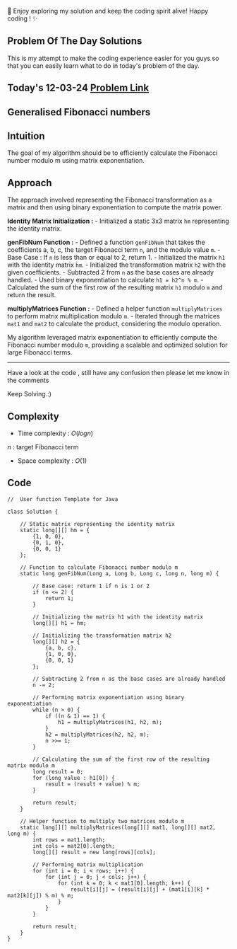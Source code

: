 🚀 Enjoy exploring my solution and keep the coding spirit alive! Happy coding ! ✨


## Problem Of The Day Solutions

This is my attempt to make the coding experience easier for you guys so that you can easily learn what to do in today's problem of the day.

## Today's 12-03-24 [Problem Link](https://www.geeksforgeeks.org/problems/generalised-fibonacci-numbers1820/1)
## Generalised Fibonacci numbers

## Intuition
The goal of my algorithm should be to efficiently calculate the Fibonacci number modulo m using matrix exponentiation. 

## Approach

The approach involved representing the Fibonacci transformation as a matrix and then using binary exponentiation to compute the matrix power.

**Identity Matrix Initialization :**
    - Initialized a static 3x3 matrix `hm` representing the identity matrix.

**genFibNum Function :**
    - Defined a function `genFibNum` that takes the coefficients a, b, c, the target Fibonacci term `n`, and the modulo value `m`.
    - Base Case : If `n` is less than or equal to 2, return 1.
    - Initialized the matrix `h1` with the identity matrix `hm`.
    - Initialized the transformation matrix `h2` with the given coefficients.
    - Subtracted 2 from `n` as the base cases are already handled.
    - Used binary exponentiation to calculate `h1 = h2^n % m`.
    - Calculated the sum of the first row of the resulting matrix `h1` modulo `m` and return the result.

**multiplyMatrices Function :**
    - Defined a helper function `multiplyMatrices` to perform matrix multiplication modulo `m`.
    - Iterated through the matrices `mat1` and `mat2` to calculate the product, considering the modulo operation.

My algorithm leveraged matrix exponentiation to efficiently compute the Fibonacci number modulo `m`, providing a scalable and optimized solution for large Fibonacci terms.


---
Have a look at the code , still have any confusion then please let me know in the comments

Keep Solving.:)

## Complexity
- Time complexity : $O( log n )$
<!-- Add your time complexity here, e.g. $$O())$$ -->
$n$ : target Fibonacci term

- Space complexity : $O( 1 )$
<!-- Add your space complexity here, e.g. $$O(n)$$ -->

## Code

```
//  User function Template for Java

class Solution {
    
    // Static matrix representing the identity matrix
    static long[][] hm = {
        {1, 0, 0},
        {0, 1, 0},
        {0, 0, 1}
    };

    // Function to calculate Fibonacci number modulo m
    static long genFibNum(Long a, Long b, Long c, long n, long m) {
       
        // Base case: return 1 if n is 1 or 2
        if (n <= 2) {
            return 1;
        }

        // Initializing the matrix h1 with the identity matrix
        long[][] h1 = hm;

        // Initializing the transformation matrix h2
        long[][] h2 = {
            {a, b, c},
            {1, 0, 0},
            {0, 0, 1}
        };

        // Subtracting 2 from n as the base cases are already handled
        n -= 2;

        // Performing matrix exponentiation using binary exponentiation
        while (n > 0) {
            if ((n & 1) == 1) {
                h1 = multiplyMatrices(h1, h2, m);
            }
            h2 = multiplyMatrices(h2, h2, m);
            n >>= 1;
        }

        // Calculating the sum of the first row of the resulting matrix modulo m
        long result = 0;
        for (long value : h1[0]) {
            result = (result + value) % m;
        }

        return result;
    }

    // Helper function to multiply two matrices modulo m
    static long[][] multiplyMatrices(long[][] mat1, long[][] mat2, long m) {
        int rows = mat1.length;
        int cols = mat2[0].length;
        long[][] result = new long[rows][cols];

        // Performing matrix multiplication
        for (int i = 0; i < rows; i++) {
            for (int j = 0; j < cols; j++) {
                for (int k = 0; k < mat1[0].length; k++) {
                    result[i][j] = (result[i][j] + (mat1[i][k] * mat2[k][j]) % m) % m;
                }
            }
        }

        return result;
    }
}
```
